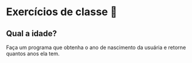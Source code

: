 # Exercícios de classe 🌟

## Qual a idade?

Faça um programa que obtenha o ano de nascimento da usuária e retorne quantos anos ela tem.

